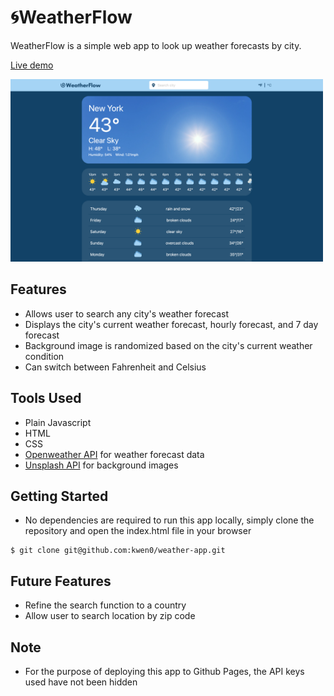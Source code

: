 # 🌀WeatherFlow
WeatherFlow is a simple web app to look up weather forecasts by city.

[Live demo](https://kwen0.github.io/weather-app/)

<img width="500" alt="screenshot" src="screenshot.png">

## Features
- Allows user to search any city's weather forecast
- Displays the city's current weather forecast, hourly forecast, and 7 day forecast
- Background image is randomized based on the city's current weather condition
- Can switch between Fahrenheit and Celsius

## Tools Used
- Plain Javascript
- HTML
- CSS
- [Openweather API](https://openweathermap.org/api) for weather forecast data
- [Unsplash API](https://unsplash.com/developers) for background images

## Getting Started
- No dependencies are required to run this app locally, simply clone the repository and open the index.html file in your browser
```
$ git clone git@github.com:kwen0/weather-app.git
```

## Future Features
- Refine the search function to a country
- Allow user to search location by zip code

## Note
- For the purpose of deploying this app to Github Pages, the API keys used have not been hidden
